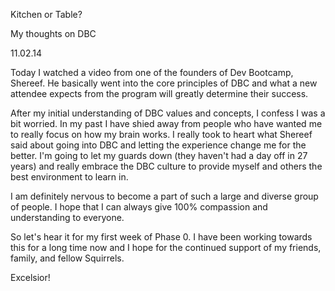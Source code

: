 Kitchen or Table?

My thoughts on DBC

11.02.14

Today I watched a video from one of the founders of Dev Bootcamp, Shereef.  He basically went into the core principles of DBC and what a new attendee expects from the program will greatly determine their success.

After my initial understanding of DBC values and concepts, I confess I was a bit worried.  In my past I have shied away from people who have wanted me to really focus on how my brain works.  I really took to heart what Shereef said about going into DBC and letting the experience change me for the better.  I'm going to let my guards down (they haven't had a day off in 27 years) and really embrace the DBC culture to provide myself and others the best environment to learn in.

I am definitely nervous to become a part of such a large and diverse group of people. I hope that I can always give 100% compassion and understanding to everyone.

So let's hear it for my first week of Phase 0.  I have been working towards this for a long time now and I hope for the continued support of my friends, family, and fellow Squirrels.

Excelsior!
